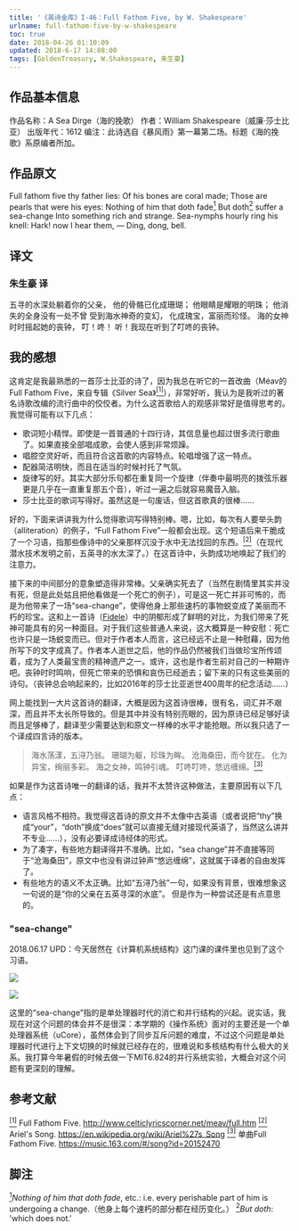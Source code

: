 ```yaml
---
title: '《英诗金库》I-46：Full Fathom Five, by W. Shakespeare'
urlname: full-fathom-five-by-w-shakespeare
toc: true
date: 2018-04-26 01:10:09
updated: 2018-6-17 14:08:00
tags: [GoldenTreasury, W.Shakespeare, 朱生豪]
---
```


## 作品基本信息

作品名称：A Sea Dirge（海的挽歌）
作者：William Shakespeare（威廉·莎士比亚）
出版年代：1612
编注：此诗选自《暴风雨》第一幕第二场。标题《海的挽歌》系原编者所加。

## 作品原文

Full fathom five thy father lies:
Of his bones are coral made;
Those are pearls that were his eyes:
Nothing of him that doth fade<a href="#note1" id="note1ref"><sup>1</sup></a>
But doth<a href="#note2" id="note2ref"><sup>2</sup></a> suffer a sea-change
Into something rich and strange.
Sea-nymphs hourly ring his knell:
Hark! now I hear them, —
Ding, dong, bell.

## 译文
### 朱生豪 译
五寻的水深处躺着你的父亲，
他的骨骼已化成珊瑚；
他眼睛是耀眼的明珠；
他消失的全身没有一处不曾
受到海水神奇的变幻，
化成瑰宝，富丽而珍怪。
海的女神时时摇起她的丧钟，
叮！咚！
听！我现在听到了叮咚的丧钟。

## 我的感想

这肯定是我最熟悉的一首莎士比亚的诗了，因为我总在听它的一首改曲（Méav的Full Fathom Five，来自专辑《Silver Sea》<a href="#bib1" id="bib1ref"><sup>[1]</sup></a>），非常好听，我认为是我听过的著名诗歌改编的流行曲中的佼佼者。为什么这首歌给人的观感非常好是值得思考的。我觉得可能有以下几点：
* 歌词短小精悍。即使是一首普通的十四行诗，其信息量也超过很多流行歌曲了。如果直接全部唱成歌，会使人感到非常烦躁。
* 唱腔空灵好听，而且符合这首歌的内容特点。轮唱增强了这一特点。
* 配器简洁明快，而且在适当的时候衬托了气氛。
* 旋律写的好。其实大部分乐句都在重复同一个旋律（伴奏中最明亮的拨弦乐器更是几乎在一直重复那五个音），听过一遍之后就容易魔音入脑。
* 莎士比亚的歌词写得好。虽然这是一句废话，但这首歌真的很棒……

好的，下面来讲讲我为什么觉得歌词写得特别棒。嗯，比如，每次有人要举头韵（alliteration）的例子，“Full Fathom Five”一般都会出现。这个短语后来干脆成了一个习语，指那些像诗中的父亲那样沉没于水中无法找回的东西。<a href="#bib2" id="bib2ref"><sup>[2]</sup></a>（在现代潜水技术发明之前，五英寻的水太深了。）在这首诗中，头韵成功地唤起了我们的注意力。

接下来的中间部分的意象塑造得非常棒。父亲确实死去了（当然在剧情里其实并没有死，但是此处姑且把他看做是一个死亡的例子），可是这一死亡并非可怖的，而是为他带来了一场“sea-change”，使得他身上那些速朽的事物蜕变成了美丽而不朽的珍宝。这和上一首诗（[Fidele](/post/fear-no-more-the-heat-o-the-sun-by-w-shakespeare)）中的阴郁形成了鲜明的对比，为我们带来了死神可能具有的另一种面目。对于我们这些普通人来说，这大概算是一种安慰：死亡也许只是一场蜕变而已。但对于作者本人而言，这已经远不止是一种慰藉，因为他所写下的文字成真了。作者本人逝世之后，他的作品仍然被我们当做珍宝所传颂着，成为了人类最宝贵的精神遗产之一。或许，这也是作者生前对自己的一种期许吧。丧钟时时鸣响，但死亡带来的恐惧和哀伤已经逝去；留下来的只有这些美丽的诗句。（丧钟总会响起来的，比如2016年的莎士比亚逝世400周年的纪念活动……）

网上能找到一大片这首诗的翻译，大概是因为这首诗很棒，很有名，词汇并不艰深，而且并不太长所导致的。但是其中并没有特别亮眼的，因为原诗已经足够好读而且足够棒了，翻译至少需要达到和原文一样棒的水平才能抢眼。所以我只选了一个译成四言诗的版本。

>海水荡漾，五浔乃翁。
珊瑚为躯，珍珠为眸。
沧海桑田，而今犹在。
化为异宝，绚丽多彩。
海之女神，鸣钟引魂。
叮咚叮咚，悠远缠绵。<a href="#bib3" id="bib3ref"><sup>[3]</sup></a>

如果是作为这首诗唯一的翻译的话，我并不太赞许这种做法，主要原因有以下几点：
* 语言风格不相符。我觉得这首诗的原文并不太像中古英语（或者说把“thy”换成“your”，“doth”换成“does”就可以直接无缝对接现代英语了，当然这么讲并不专业……），没有必要译成诗经体的形式。
* 为了凑字，有些地方翻译得并不准确。比如，“sea change”并不直接等同于“沧海桑田”，原文中也没有讲过钟声“悠远缠绵”，这就属于译者的自由发挥了。
* 有些地方的语义不太正确。比如“五浔乃翁”一句，如果没有背景，很难想象这一句说的是“你的父亲在五英寻深的水底”。
但是作为一种尝试还是有点意思的。

### "sea-change"

2018.06.17 UPD：今天居然在《计算机系统结构》这门课的课件里也见到了这个习语。

![](ca-slide-1.png)

![](ca-slide-2.png)

这里的“sea-change”指的是单处理器时代的消亡和并行结构的兴起。说实话，我现在对这个问题的体会并不是很深：本学期的《操作系统》面对的主要还是一个单处理器系统（uCore），虽然体会到了同步互斥问题的难度，不过这个问题是单处理器时代进行上下文切换的时候就已经存在的，很难说和多核结构有什么极大的关系。我打算今年暑假的时候去做一下MIT6.824的并行系统实验，大概会对这个问题有更深刻的理解。

## 参考文献
<a id="bib1" href="#bib1ref"><sup>[1]</sup></a> Full Fathom Five. http://www.celticlyricscorner.net/meav/full.htm
<a id="bib2" href="#bib2ref"><sup>[2]</sup></a> Ariel's Song. https://en.wikipedia.org/wiki/Ariel%27s_Song
<a id="bib3" href="#bib3ref"><sup>[3]</sup></a> 单曲Full Fathom Five. https://music.163.com/#/song?id=20152470

## 脚注
<a id="note1" href="#note1ref"><sup>1</sup></a>*Nothing of him that doth fade*, etc.: i.e. every perishable part of him is undergoing a change.（他身上每个速朽的部分都在经历变化。）
<a id="note2" href="#note2ref"><sup>2</sup></a>*But doth*: 'which does not.'

